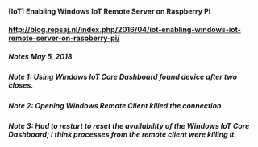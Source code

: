 #### [IoT] Enabling Windows IoT Remote Server on Raspberry Pi
#### http://blog.repsaj.nl/index.php/2016/04/iot-enabling-windows-iot-remote-server-on-raspberry-pi/

##### Notes May 5, 2018
##### Note 1:  Using Windows IoT Core Dashboard found device after two closes.
##### Note 2: Opening Windows Remote Client killed the connection
##### Note 3: Had to restart to reset the availability of the Windows IoT Core Dashboard; I think processes from the remote client were killing it.
